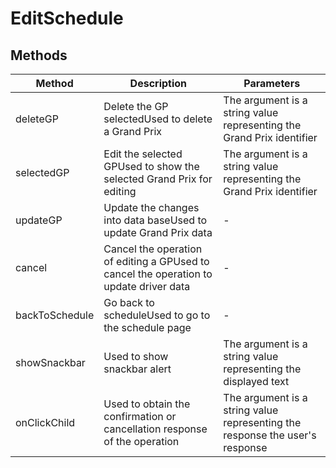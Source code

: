 # EditSchedule

## Methods

<!-- @vuese:EditSchedule:methods:start -->
|Method|Description|Parameters|
|---|---|---|
|deleteGP|Delete the GP selectedUsed to delete a Grand Prix| The argument is a string value representing the Grand Prix identifier|
|selectedGP|Edit the selected GPUsed to show the selected Grand Prix for editing| The argument is a string value representing the Grand Prix identifier|
|updateGP|Update the changes into data baseUsed to update Grand Prix data|-|
|cancel|Cancel the operation of editing a GPUsed to cancel the operation to update driver data|-|
|backToSchedule|Go back to scheduleUsed to go to the schedule page|-|
|showSnackbar|Used to show snackbar alert| The argument is a string value representing the displayed text|
|onClickChild|Used to obtain the confirmation or cancellation response of the operation| The argument is a string value representing the response the user's response|

<!-- @vuese:EditSchedule:methods:end -->


